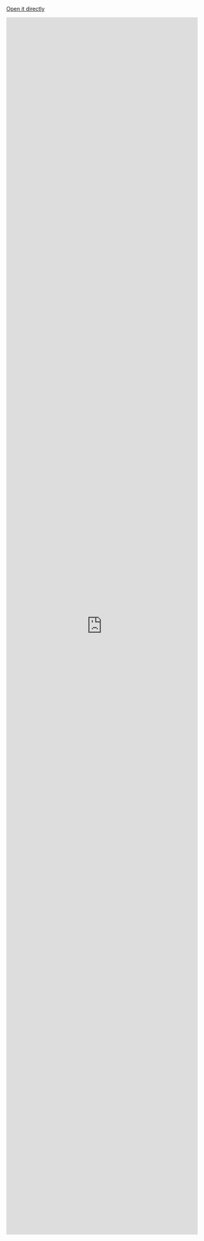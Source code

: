 [Open it directly](http://lck-storybook.surge.sh)

<iframe 
    src="http://lck-storybook.surge.sh"
    style="border: unset; width: 100%; height: 80vh;"
/>



